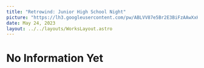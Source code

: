 ```yaml
---
title: "Retrowind: Junior High School Night"
picture: "https://lh3.googleusercontent.com/pw/ABLVV87e5Br2E3BiFzAAwXxHoQ2YeCBsn7Kkz0iNLs1efUa3qwWk5pov_NZrMK9OeUvRrFjaPdR4Tj6qoCkm5zoLCnEMYq7wNj7ElWE6BFy3snpdGoeYS7dk=w2400"
date: May 24, 2023
layout: ../../layouts/WorksLayout.astro
---
```


# No Information Yet
